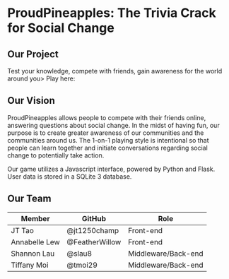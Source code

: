 # ProudPineapples: The Trivia Crack for Social Change

## Our Project
Test your knowledge, compete with friends, gain awareness for the world around you>
Play here: *<insert link here>*

## Our Vision
ProudPineapples allows people to compete with their friends online, answering questions about social change. In the midst of having fun, our purpose is to create greater awareness of our communities and the communities around us. The 1-on-1 playing style is intentional so that people can learn together and initiate conversations regarding social change to potentially take action. 

Our game utilizes a Javascript interface, powered by Python and Flask. User data is stored in a SQLite 3 database.

## Our Team

Member | GitHub | Role
-------|--------|-----
JT Tao | @jt1250champ | Front-end
Annabelle Lew | @FeatherWillow | Front-end
Shannon Lau | @slau8 | Middleware/Back-end
Tiffany Moi | @tmoi29 | Middleware/Back-end
